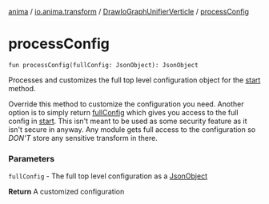 [anima](../../index.md) / [io.anima.transform](../index.md) / [DrawIoGraphUnifierVerticle](index.md) / [processConfig](./process-config.md)

# processConfig

`fun processConfig(fullConfig: JsonObject): JsonObject`

Processes and customizes the full top level configuration object for the [start](../../io.anima/-anima-verticle/start.md) method.

Override this method to customize the configuration you need. Another option is to simply
return [fullConfig](../../io.anima/-anima-verticle/process-config.md#io.anima.AnimaVerticle$processConfig(io.vertx.core.json.JsonObject)/fullConfig) which gives you access to the full config in [start](../../io.anima/-anima-verticle/start.md). This isn't meant
to be used as some security feature as it isn't secure in anyway. Any module gets full access
to the configuration so *DON'T* store any sensitive transform in there.

### Parameters

`fullConfig` - The full top level configuration as a [JsonObject](#)

**Return**
A customized configuration

